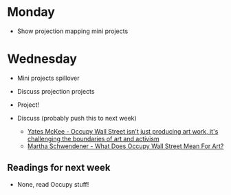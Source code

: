 # Monday

+ Show projection mapping mini projects

# Wednesday

+ Mini projects spillover

+ Discuss projection projects

+ Project!

+ Discuss (probably push this to next week)
	+ [Yates McKee - Occupy Wall Street isn't just producing art work, it's challenging the boundaries of art and activism](https://www.thenation.com/article/arts-occupation/)
	+ [Martha Schwendener - What Does Occupy Wall Street Mean For Art?](https://www.villagevoice.com/2011/10/19/what-does-occupy-wall-street-mean-for-art/)

## Readings for next week

+ None, read Occupy stuff!
